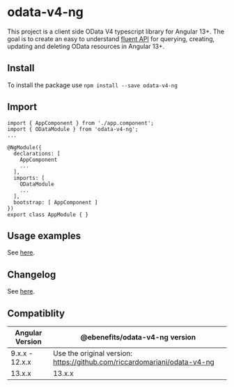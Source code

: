 # odata-v4-ng

This project is a client side OData V4 typescript library for Angular 13+. The goal is to create an easy to understand [fluent API](https://www.google.it/url?sa=t&rct=j&q=&esrc=s&source=web&cd=3&cad=rja&uact=8&ved=0ahUKEwjztKLavNTVAhXDKlAKHbNEA2IQFgg2MAI&url=https%3A%2F%2Fen.wikipedia.org%2Fwiki%2FFluent_interface&usg=AFQjCNHcT-89__Mu2BHtejtaB-dxbg7VNw) for querying, creating, updating and deleting OData resources in Angular 13+.

## Install

To install the package use `npm install --save odata-v4-ng`

## Import
```
import { AppComponent } from './app.component';
import { ODataModule } from 'odata-v4-ng';
...

@NgModule({
  declarations: [
    AppComponent
    ...
  ],
  imports: [
    ODataModule
    ...
  ],
  bootstrap: [ AppComponent ]
})
export class AppModule { }

```

## Usage examples
See [here](https://ebenefits.github.io/odata-v4-ng).

## Changelog
See [here](https://github.com/ebenefits/odata-v4-ng/blob/master/CHANGELOG.md).

## Compatiblity

| Angular Version  | @ebenefits/odata-v4-ng version                                           |
|------------------|--------------------------------------------------------------------------|
| 9.x.x - 12.x.x   | Use the original version: https://github.com/riccardomariani/odata-v4-ng |
| 13.x.x           | 13.x.x                                                                   |
